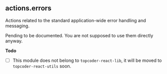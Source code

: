 <a name="module_actions.errors"></a>

## actions.errors
Actions related to the standard application-wide error handling and
messaging.

Pending to be documented. You are not supposed to use them directly anyway.

**Todo**

- [ ] This module does not belong to `topcoder-react-lib`, it will be moved
 to `topcoder-react-utils` soon.

